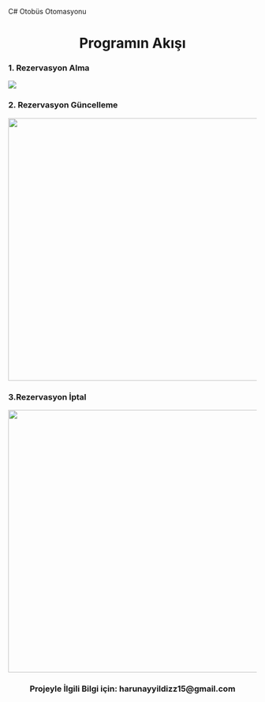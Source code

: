 C# Otobüs Otomasyonu
<div align="center"><h1> Programın Akışı </h1> </div>

<div align="left"><h3> 1. Rezervasyon Alma </h3> </div>
<img src="https://i.imgyukle.com/2019/11/18/RnDVcP.gif"/>
<div align="left"><h3> 2. Rezervasyon Güncelleme </h3> </div>
<img style="-webkit-user-select: none;margin: auto;cursor: zoom-in;" src="https://www.resimag.com/p1/fea403294e0.gif" width="811" height="532">
<div align="left"><h3> 3.Rezervasyon İptal </h3> </div>
<img style="-webkit-user-select: none;margin: auto;cursor: zoom-in;" src="https://www.resimag.com/p1/2a4a3d4fa9a.gif" width="811" height="532">
<div align="center"><h3> Projeyle İlgili Bilgi için: harunayyildizz15@gmail.com </h3> </div>
